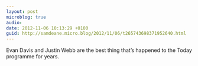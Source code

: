 ```yaml
---
layout: post
microblog: true
audio: 
date: 2012-11-06 10:13:29 +0100
guid: http://samdeane.micro.blog/2012/11/06/t265743698371952640.html
---
```

Evan Davis and Justin Webb are the best thing that’s happened to the Today programme for years.
